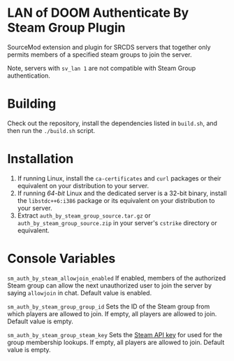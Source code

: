# LAN of DOOM Authenticate By Steam Group Plugin
SourceMod extension and plugin for SRCDS servers that together only permits
members of a specified steam groups to join the server.

Note, servers with ``sv_lan 1`` are not compatible with Steam Group
authentication.

# Building
Check out the repository, install the dependencies listed in ``build.sh``, and
then run the ``./build.sh`` script.

# Installation
1) If running Linux, install the ``ca-certificates`` and ``curl`` packages or
   their equivalent on your distribution to your server.
2) If running *64-bit* Linux and the dedicated server is a 32-bit binary,
   install the ``libstdc++6:i386`` package or its equivalent on your
   distribution to your server.
3) Extract ``auth_by_steam_group_source.tar.gz`` or
   ``auth_by_steam_group_source.zip`` in your server's ``cstrike`` directory or
   equivalent.

# Console Variables
``sm_auth_by_steam_allowjoin_enabled`` If enabled, members of the authorized
Steam group can allow the next unauthorized user to join the server by saying
`allowjoin` in chat. Default value is enabled.

``sm_auth_by_steam_group_group_id`` Sets the ID of the Steam group from which
players are allowed to join. If empty, all players are allowed to join. Default
value is empty.

``sm_auth_by_steam_group_steam_key`` Sets the
[Steam API key](https://steamcommunity.com/dev/apikey) for used for the group
membership lookups. If empty, all players are allowed to join. Default value is
empty.
